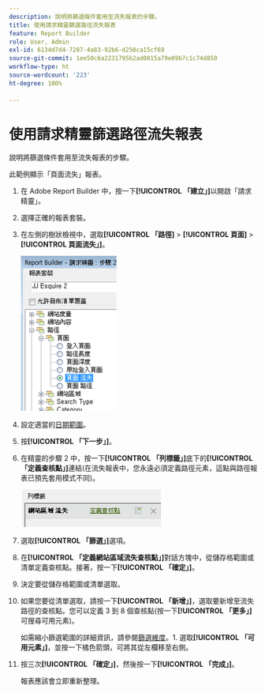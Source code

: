 ```yaml
---
description: 說明將篩選條件套用至流失報表的步驟。
title: 使用請求精靈篩選路徑流失報表
feature: Report Builder
role: User, Admin
exl-id: 6134d7d4-7287-4a83-92b6-d250ca15cf69
source-git-commit: 1ee50c6a2231795b2ad0015a79e09b7c1c74d850
workflow-type: ht
source-wordcount: '223'
ht-degree: 100%

---
```


# 使用請求精靈篩選路徑流失報表

說明將篩選條件套用至流失報表的步驟。

此範例顯示「頁面流失」報表。

1. 在 Adobe Report Builder 中，按一下&#x200B;**[!UICONTROL 「建立」]**&#x200B;以開啟「請求精靈」。
1. 選擇正確的報表套裝。
1. 在左側的樹狀檢視中，選取&#x200B;**[!UICONTROL 「路徑]** > **[!UICONTROL 頁面]** > **[!UICONTROL 頁面流失」]**。

   ![](assets/page_fallout.png)

1. 設定適當的[日期範圍](/help/analyze/report-builder/data-requests/configuring-report-dates/custom-calendar.md)。
1. 按&#x200B;**[!UICONTROL 「下一步」]**。
1. 在精靈的步驟 2 中，按一下&#x200B;**[!UICONTROL 「列標籤」]**&#x200B;底下的&#x200B;**[!UICONTROL 「定義查核點」]**&#x200B;連結(在流失報表中，您永遠必須定義路徑元素，這點與路徑報表已預先套用模式不同)。

   ![](assets/define_checkpoints.png)

1. 選取&#x200B;**[!UICONTROL 「篩選」]**&#x200B;選項。

1. 在&#x200B;**[!UICONTROL 「定義網站區域流失查核點」]**&#x200B;對話方塊中，從儲存格範圍或清單定義查核點。接著，按一下&#x200B;**[!UICONTROL 「確定」]**。
1. 決定要從儲存格範圍或清單選取。
1. 如果您要從清單選取，請按一下&#x200B;**[!UICONTROL 「新增」]**，選取要新增至流失路徑的查核點。您可以定義 3 到 8 個查核點(按一下&#x200B;**[!UICONTROL 「更多」]**&#x200B;可搜尋可用元素)。

   如需縮小篩選範圍的詳細資訊，請參閱[篩選維度](/help/analyze/report-builder/layout/c-filter-dimensions/filter-dimensions.md)。1. 選取&#x200B;**[!UICONTROL 「可用元素」]**，並按一下橘色箭頭，可將其從左欄移至右側。
1. 按三次&#x200B;**[!UICONTROL 「確定」]**，然後按一下&#x200B;**[!UICONTROL 「完成」]**。

   報表應該會立即重新整理。

